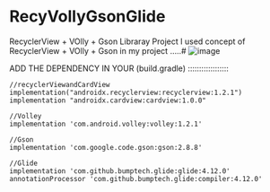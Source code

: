 # RecyVollyGsonGlide
RecyclerView + VOlly + Gson Libraray Project
I used concept of RecyclerView + VOlly + Gson in my project .....#
![image](https://user-images.githubusercontent.com/91045090/135182979-dfb727cc-4f89-4d19-a7d8-99b654e1ba89.png)

ADD THE DEPENDENCY IN YOUR (build.gradle) ::::::::::::::::::

    //recyclerViewandCardView
    implementation("androidx.recyclerview:recyclerview:1.2.1")
    implementation "androidx.cardview:cardview:1.0.0"
    
    //Volley
    implementation 'com.android.volley:volley:1.2.1'

    //Gson
    implementation 'com.google.code.gson:gson:2.8.8'

    //Glide
    implementation 'com.github.bumptech.glide:glide:4.12.0'
    annotationProcessor 'com.github.bumptech.glide:compiler:4.12.0'
